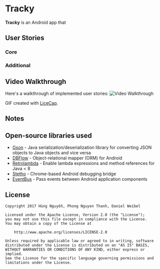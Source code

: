 # Tracky 
**Tracky** is an Android app that 


## User Stories

### Core



### Additional



## Video Walkthrough

Here's a walkthrough of implemented user stories:
<img src='http://i.imgur.com/e0Yr5Vy.png' title='Video Walkthrough' width='' alt='Video Walkthrough' />


GIF created with [LiceCap](http://www.cockos.com/licecap/).


## Notes


## Open-source libraries used

- [Gson](https://github.com/google/gson) - Java serialization/deserialization library for converting JSON objects to Java objects and vice versa
- [DBFlow](https://github.com/Raizlabs/DBFlow) - Object-relational mapper (ORM) for Android
- [Retrolambda](https://github.com/evant/gradle-retrolambda) - Enable lambda expressions and method references for Java < 8
- [Stetho](http://facebook.github.io/stetho/) - Chrome-based Android debugging bridge
- [EventBus](http://greenrobot.org/eventbus/) - Pass events between Android application components


## License

    Copyright 2017 Hùng Nguyễn, Phong Nguyen Thanh, Daniel Weibel

    Licensed under the Apache License, Version 2.0 (the "License");
    you may not use this file except in compliance with the License.
    You may obtain a copy of the License at

        http://www.apache.org/licenses/LICENSE-2.0

    Unless required by applicable law or agreed to in writing, software
    distributed under the License is distributed on an "AS IS" BASIS,
    WITHOUT WARRANTIES OR CONDITIONS OF ANY KIND, either express or implied.
    See the License for the specific language governing permissions and
    limitations under the License.
